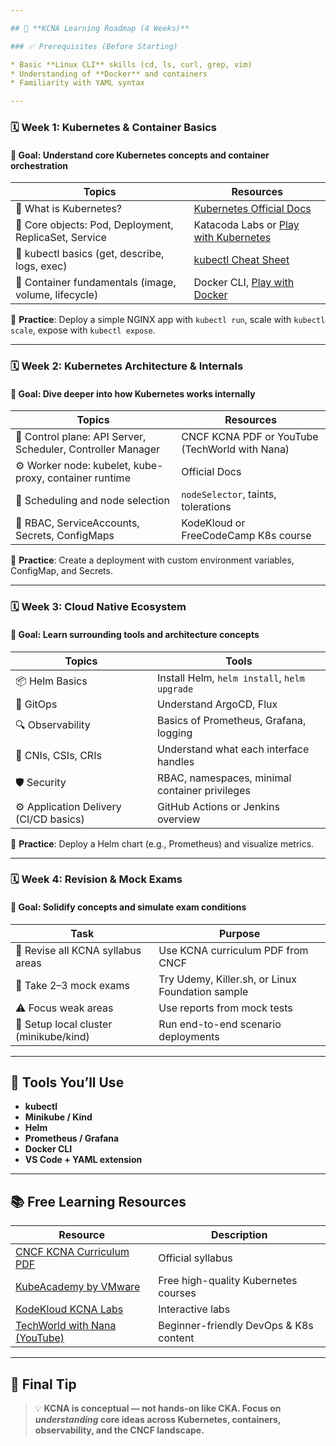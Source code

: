 ```yaml
---

## 📍 **KCNA Learning Roadmap (4 Weeks)**

### ✅ Prerequisites (Before Starting)

* Basic **Linux CLI** skills (cd, ls, curl, grep, vim)
* Understanding of **Docker** and containers
* Familiarity with YAML syntax

---
```


### 🗓️ **Week 1: Kubernetes & Container Basics**

#### 🎯 Goal: Understand core Kubernetes concepts and container orchestration

| Topics                                                | Resources                                                                       |
| ----------------------------------------------------- | ------------------------------------------------------------------------------- |
| 🔹 What is Kubernetes?                                | [Kubernetes Official Docs](https://kubernetes.io/docs/concepts/overview/)       |
| 🔹 Core objects: Pod, Deployment, ReplicaSet, Service | Katacoda Labs or [Play with Kubernetes](https://labs.play-with-k8s.com/)        |
| 🔹 kubectl basics (get, describe, logs, exec)         | [kubectl Cheat Sheet](https://kubernetes.io/docs/reference/kubectl/cheatsheet/) |
| 🔹 Container fundamentals (image, volume, lifecycle)  | Docker CLI, [Play with Docker](https://labs.play-with-docker.com/)              |

🧪 **Practice**: Deploy a simple NGINX app with `kubectl run`, scale with `kubectl scale`, expose with `kubectl expose`.

---

### 🗓️ **Week 2: Kubernetes Architecture & Internals**

#### 🎯 Goal: Dive deeper into how Kubernetes works internally

| Topics                                                      | Resources                                      |
| ----------------------------------------------------------- | ---------------------------------------------- |
| 🧠 Control plane: API Server, Scheduler, Controller Manager | CNCF KCNA PDF or YouTube (TechWorld with Nana) |
| ⚙️ Worker node: kubelet, kube-proxy, container runtime      | Official Docs                                  |
| 🔄 Scheduling and node selection                            | `nodeSelector`, taints, tolerations            |
| 🔐 RBAC, ServiceAccounts, Secrets, ConfigMaps               | KodeKloud or FreeCodeCamp K8s course           |

🧪 **Practice**: Create a deployment with custom environment variables, ConfigMap, and Secrets.

---

### 🗓️ **Week 3: Cloud Native Ecosystem**

#### 🎯 Goal: Learn surrounding tools and architecture concepts

| Topics                                 | Tools                                          |
| -------------------------------------- | ---------------------------------------------- |
| 📦 Helm Basics                         | Install Helm, `helm install`, `helm upgrade`   |
| 🔁 GitOps                              | Understand ArgoCD, Flux                        |
| 🔍 Observability                       | Basics of Prometheus, Grafana, logging         |
| 📡 CNIs, CSIs, CRIs                    | Understand what each interface handles         |
| 🛡️ Security                           | RBAC, namespaces, minimal container privileges |
| ⚙️ Application Delivery (CI/CD basics) | GitHub Actions or Jenkins overview             |

🧪 **Practice**: Deploy a Helm chart (e.g., Prometheus) and visualize metrics.

---

### 🗓️ **Week 4: Revision & Mock Exams**

#### 🎯 Goal: Solidify concepts and simulate exam conditions

| Task                                   | Purpose                                          |
| -------------------------------------- | ------------------------------------------------ |
| 🧠 Revise all KCNA syllabus areas      | Use KCNA curriculum PDF from CNCF                |
| 📝 Take 2–3 mock exams                 | Try Udemy, Killer.sh, or Linux Foundation sample |
| ⚠️ Focus weak areas                    | Use reports from mock tests                      |
| 🤖 Setup local cluster (minikube/kind) | Run end-to-end scenario deployments              |

---

## 🧰 Tools You’ll Use

* **kubectl**
* **Minikube / Kind**
* **Helm**
* **Prometheus / Grafana**
* **Docker CLI**
* **VS Code + YAML extension**

---

## 📚 Free Learning Resources

| Resource                                                                                        | Description                            |
| ----------------------------------------------------------------------------------------------- | -------------------------------------- |
| [CNCF KCNA Curriculum PDF](https://github.com/cncf/certification/blob/main/kcna_curriculum.pdf) | Official syllabus                      |
| [KubeAcademy by VMware](https://kube.academy/)                                                  | Free high-quality Kubernetes courses   |
| [KodeKloud KCNA Labs](https://kodekloud.com/p/kubernetes-cloud-native-associate)                | Interactive labs                       |
| [TechWorld with Nana (YouTube)](https://www.youtube.com/c/TechWorldwithNana)                    | Beginner-friendly DevOps & K8s content |

---

## 🏁 Final Tip

> 💡 **KCNA is conceptual — not hands-on like CKA. Focus on *understanding* core ideas across Kubernetes, containers, observability, and the CNCF landscape.**

